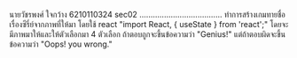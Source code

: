 นายวัชรพงศ์ ใจกว้าง 6210110324 sec02
.....................................
ทำการสร้างเกมทายชื่อเรื่องซีรี่ย์จากภาพที่ให้มา โดยใช้ react "import React, { useState } from 'react';" 
โดยจะมีภาพมาให้และให้ตัวเลือกมา 4 ตัวเลือก 
ถ้าตอบถูกจะขึ้นข้อความว่า "Genius!"
แต่ถ้าตอบผิดจะขึ้นข้อความว่า "Oops! you wrong."
